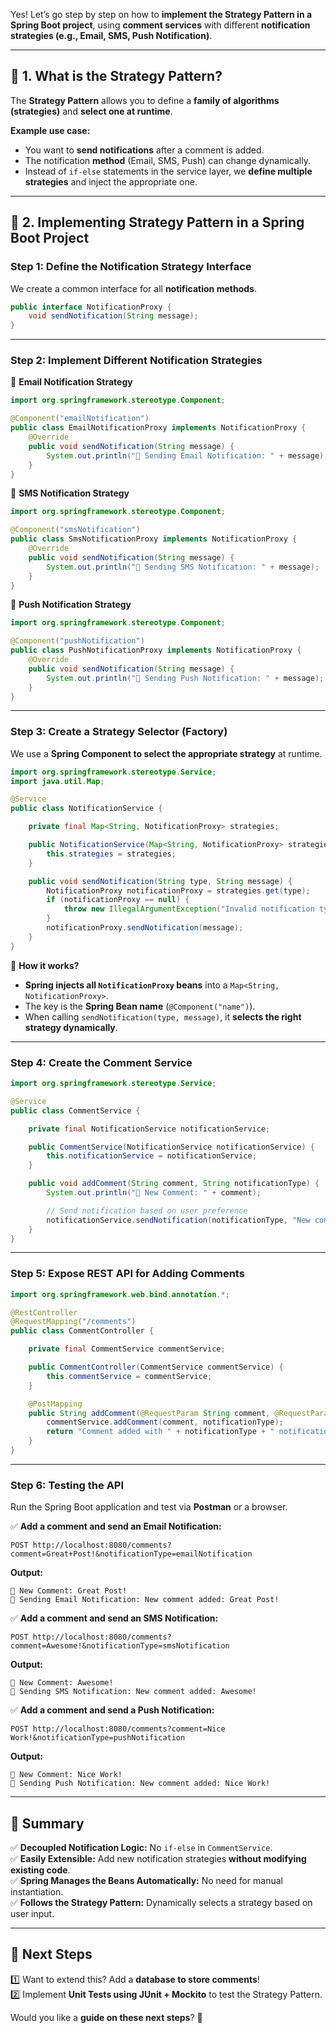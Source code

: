 Yes! Let’s go step by step on how to **implement the Strategy Pattern in a Spring Boot project**, using **comment services** with different **notification strategies (e.g., Email, SMS, Push Notification)**.

---

## **📌 1. What is the Strategy Pattern?**

The **Strategy Pattern** allows you to define a **family of algorithms (strategies)** and **select one at runtime**.

**Example use case:**

- You want to **send notifications** after a comment is added.
- The notification **method** (Email, SMS, Push) can change dynamically.
- Instead of `if-else` statements in the service layer, we **define multiple strategies** and inject the appropriate one.

---

## **📌 2. Implementing Strategy Pattern in a Spring Boot Project**

### **Step 1: Define the Notification Strategy Interface**

We create a common interface for all **notification methods**.

```java
public interface NotificationProxy {
    void sendNotification(String message);
}
```

---

### **Step 2: Implement Different Notification Strategies**

📌 **Email Notification Strategy**

```java
import org.springframework.stereotype.Component;

@Component("emailNotification")
public class EmailNotificationProxy implements NotificationProxy {
    @Override
    public void sendNotification(String message) {
        System.out.println("📧 Sending Email Notification: " + message);
    }
}
```

📌 **SMS Notification Strategy**

```java
import org.springframework.stereotype.Component;

@Component("smsNotification")
public class SmsNotificationProxy implements NotificationProxy {
    @Override
    public void sendNotification(String message) {
        System.out.println("📱 Sending SMS Notification: " + message);
    }
}
```

📌 **Push Notification Strategy**

```java
import org.springframework.stereotype.Component;

@Component("pushNotification")
public class PushNotificationProxy implements NotificationProxy {
    @Override
    public void sendNotification(String message) {
        System.out.println("🔔 Sending Push Notification: " + message);
    }
}
```

---

### **Step 3: Create a Strategy Selector (Factory)**

We use a **Spring Component to select the appropriate strategy** at runtime.

```java
import org.springframework.stereotype.Service;
import java.util.Map;

@Service
public class NotificationService {

    private final Map<String, NotificationProxy> strategies;

    public NotificationService(Map<String, NotificationProxy> strategies) {
        this.strategies = strategies;
    }

    public void sendNotification(String type, String message) {
        NotificationProxy notificationProxy = strategies.get(type);
        if (notificationProxy == null) {
            throw new IllegalArgumentException("Invalid notification type: " + type);
        }
        notificationProxy.sendNotification(message);
    }
}
```

📌 **How it works?**

- **Spring injects all `NotificationProxy` beans** into a `Map<String, NotificationProxy>`.
- The key is the **Spring Bean name** (`@Component("name")`).
- When calling `sendNotification(type, message)`, it **selects the right strategy dynamically**.

---

### **Step 4: Create the Comment Service**

```java
import org.springframework.stereotype.Service;

@Service
public class CommentService {

    private final NotificationService notificationService;

    public CommentService(NotificationService notificationService) {
        this.notificationService = notificationService;
    }

    public void addComment(String comment, String notificationType) {
        System.out.println("💬 New Comment: " + comment);

        // Send notification based on user preference
        notificationService.sendNotification(notificationType, "New comment added: " + comment);
    }
}
```

---

### **Step 5: Expose REST API for Adding Comments**

```java
import org.springframework.web.bind.annotation.*;

@RestController
@RequestMapping("/comments")
public class CommentController {

    private final CommentService commentService;

    public CommentController(CommentService commentService) {
        this.commentService = commentService;
    }

    @PostMapping
    public String addComment(@RequestParam String comment, @RequestParam String notificationType) {
        commentService.addComment(comment, notificationType);
        return "Comment added with " + notificationType + " notification!";
    }
}
```

---

### **Step 6: Testing the API**

Run the Spring Boot application and test via **Postman** or a browser.

✅ **Add a comment and send an Email Notification:**

```
POST http://localhost:8080/comments?comment=Great+Post!&notificationType=emailNotification
```

**Output:**

```
💬 New Comment: Great Post!
📧 Sending Email Notification: New comment added: Great Post!
```

✅ **Add a comment and send an SMS Notification:**

```
POST http://localhost:8080/comments?comment=Awesome!&notificationType=smsNotification
```

**Output:**

```
💬 New Comment: Awesome!
📱 Sending SMS Notification: New comment added: Awesome!
```

✅ **Add a comment and send a Push Notification:**

```
POST http://localhost:8080/comments?comment=Nice Work!&notificationType=pushNotification
```

**Output:**

```
💬 New Comment: Nice Work!
🔔 Sending Push Notification: New comment added: Nice Work!
```

---

## **📌 Summary**

✅ **Decoupled Notification Logic:** No `if-else` in `CommentService`.  
✅ **Easily Extensible:** Add new notification strategies **without modifying existing code**.  
✅ **Spring Manages the Beans Automatically:** No need for manual instantiation.  
✅ **Follows the Strategy Pattern:** Dynamically selects a strategy based on user input.

---

## **📌 Next Steps**

1️⃣ Want to extend this? Add a **database to store comments**!  
2️⃣ Implement **Unit Tests using JUnit + Mockito** to test the Strategy Pattern.

Would you like a **guide on these next steps**? 🚀

